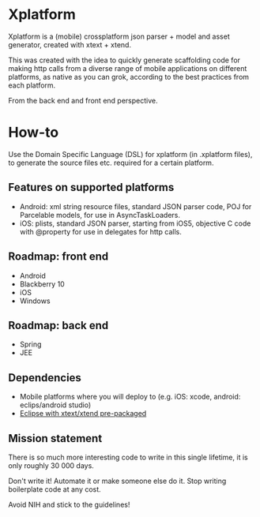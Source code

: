 Xplatform
=========

Xplatform is a (mobile) crossplatform json parser + model and asset generator, created with xtext + xtend.

This was created with the idea to quickly generate scaffolding code for making http calls from a diverse range of mobile applications on different platforms, as native as you can grok, according to the best practices from each platform.

From the back end and front end perspective.

How-to
======

Use the Domain Specific Language (DSL) for xplatform (in .xplatform files), to generate the source files etc. required for a certain platform.


Features on supported platforms
-------------------------------
* Android: xml string resource files, standard JSON parser code, POJ for Parcelable models, for use in AsyncTaskLoaders<Parcelable>.
* iOS: plists, standard JSON parser, starting from iOS5, objective C code with @property for use in delegates for http calls.

Roadmap: front end
------------------
* Android
* Blackberry 10
* iOS
* Windows

Roadmap: back end
-----------------
* Spring
* JEE

Dependencies
------------
* Mobile platforms where you will deploy to (e.g. iOS: xcode, android: eclips/android studio)
* [Eclipse with xtext/xtend pre-packaged](https://www.eclipse.org/Xtext/download.html)

Mission statement
-----------------

There is so much more interesting code to write in this single lifetime, it is only roughly 30 000 days.

Don't write it! Automate it or make someone else do it. Stop writing boilerplate code at any cost.

Avoid NIH and stick to the guidelines!

